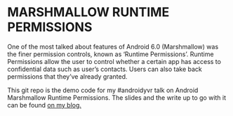 # MARSHMALLOW RUNTIME PERMISSIONS
One of the most talked about features of Android 6.0 (Marshmallow) was the finer permission controls, known as ‘Runtime Permissions’. Runtime Permissions allow the user to control whether a certain app has access to confidential data such as user’s contacts. Users can also take back permissions that they’ve already granted.

This git repo is the demo code for my #androidyvr talk on Android Marshmallow Runtime Permissions. The slides and the write up to go with it can be found [on my blog.](http://www.mahram.ca/marshmallow-runtime-permissions/)